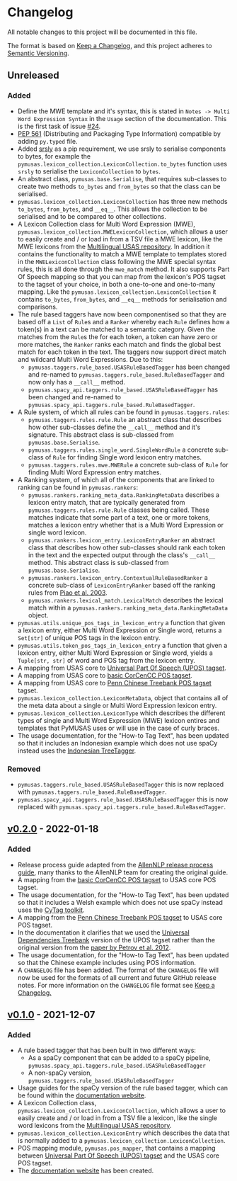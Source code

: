 # Changelog

All notable changes to this project will be documented in this file.

The format is based on [Keep a Changelog](https://keepachangelog.com/en/1.0.0/),
and this project adheres to [Semantic Versioning](https://semver.org/spec/v2.0.0.html).

## Unreleased

### Added

-  Define the MWE template and it's syntax, this is stated in `Notes -> Multi Word Expression Syntax` in the `Usage` section of the documentation. This is the first task of issue [#24](https://github.com/UCREL/pymusas/issues/24).
- [PEP 561](https://peps.python.org/pep-0561/) (Distributing and Packaging Type Information) compatible by adding `py.typed` file.
- Added [srsly](https://github.com/explosion/srsly) as a pip requirement, we use srsly to serialise components to bytes, for example the `pymusas.lexicon_collection.LexiconCollection.to_bytes` function uses `srsly` to serialise the `LexiconCollection` to `bytes`.
- An abstract class, `pymusas.base.Serialise`, that requires sub-classes to create two methods `to_bytes` and `from_bytes` so that the class can be serialised. 
- `pymusas.lexicon_collection.LexiconCollection` has three new methods `to_bytes`, `from_bytes`, and `__eq__`. This allows the collection to be serialised and to be compared to other collections.
- A Lexicon Collection class for Multi Word Expression (MWE), `pymusas.lexicon_collection.MWELexiconCollection`, which allows a user to easily create and / or load in from a TSV file a MWE lexicon, like the MWE lexicons from the [Multilingual USAS repository](https://github.com/UCREL/Multilingual-USAS). In addition it contains the functionality to match a MWE template to templates stored in the `MWELexiconCollection` class following the MWE special syntax rules, this is all done through the `mwe_match` method. It also supports Part Of Speech mapping so that you can map from the lexicon's POS tagset to the tagset of your choice, in both a one-to-one and one-to-many mapping. Like the `pymusas.lexicon_collection.LexiconCollection` it contains `to_bytes`, `from_bytes`, and `__eq__` methods for serialisation and comparisons.
- The rule based taggers have now been componentised so that they are based off a `List` of `Rule`s and a `Ranker` whereby each `Rule` defines how a token(s) in a text can be matched to a semantic category. Given the matches from the `Rule`s the for each token, a token can have zero or more matches, the `Ranker` ranks each match and finds the global best match for each token in the text. The taggers now support direct match and wildcard Multi Word Expressions. Due to this:
    - `pymusas.taggers.rule_based.USASRuleBasedTagger` has been changed and re-named to `pymusas.taggers.rule_based.RuleBasedTagger` and now only has a `__call__` method.
    - `pymusas.spacy_api.taggers.rule_based.USASRuleBasedTagger` has been changed and re-named to `pymusas.spacy_api.taggers.rule_based.RuleBasedTagger`.
- A Rule system, of which all rules can be found in `pymusas.taggers.rules`:
    - `pymusas.taggers.rules.rule.Rule` an abstract class that describes how other sub-classes define the `__call__` method and it's signature. This abstract class is sub-classed from `pymusas.base.Serialise`.
    - `pymusas.taggers.rules.single_word.SingleWordRule` a concrete sub-class of `Rule` for finding Single word lexicon entry matches.
    - `pymusas.taggers.rules.mwe.MWERule` a concrete sub-class of `Rule` for finding Multi Word Expression entry matches.
- A Ranking system, of which all of the components that are linked to ranking can be found in `pymusas.rankers`:
    - `pymusas.rankers.ranking_meta_data.RankingMetaData` describes a lexicon entry match, that are typically generated from `pymusas.taggers.rules.rule.Rule` classes being called. These matches indicate that some part of a text, one or more tokens, matches a lexicon entry whether that is a Multi Word Expression or single word lexicon.
    - `pymusas.rankers.lexicon_entry.LexiconEntryRanker` an abstract class that describes how other sub-classes should rank each token in the text and the expected output through the class's `__call__` method. This abstract class is sub-classed from `pymusas.base.Serialise`.
    - `pymusas.rankers.lexicon_entry.ContextualRuleBasedRanker` a concrete sub-class of `LexiconEntryRanker` based off the ranking rules from [Piao et al. 2003](https://aclanthology.org/W03-1807.pdf).
    - `pymusas.rankers.lexical_match.LexicalMatch` describes the lexical match within a `pymusas.rankers.ranking_meta_data.RankingMetaData` object.
- `pymusas.utils.unique_pos_tags_in_lexicon_entry` a function that given a lexicon entry, either Multi Word Expression or Single word, returns a `Set[str]` of unique POS tags in the lexicon entry.
- `pymusas.utils.token_pos_tags_in_lexicon_entry` a function that given a lexicon entry, either Multi Word Expression or Single word, yields a `Tuple[str, str]` of word and POS tag from the lexicon entry.
- A mapping from USAS core to [Universal Part Of Speech (UPOS) tagset](http://www.lrec-conf.org/proceedings/lrec2012/pdf/274_Paper.pdf).
- A mapping from USAS core to [basic CorCenCC POS tagset](https://cytag.corcencc.org/tagset?lang=en).
- A mapping from USAS core to [Penn Chinese Treebank POS tagset](https://verbs.colorado.edu/chinese/posguide.3rd.ch.pdf) tagset.
- `pymusas.lexicon_collection.LexiconMetaData`, object that contains all of the meta data about a single or Multi Word Expression lexicon entry.
- `pymusas.lexicon_collection.LexiconType` which describes the different types of single and Multi Word Expression (MWE) lexicon entires and templates that PyMUSAS uses or will use in the case of curly braces.
- The usage documentation, for the "How-to Tag Text", has been updated so that it includes an Indonesian example which does not use spaCy instead uses the [Indonesian TreeTagger](https://github.com/UCREL/Indonesian-TreeTagger-Docker-Build).

### Removed

- `pymusas.taggers.rule_based.USASRuleBasedTagger` this is now replaced with `pymusas.taggers.rule_based.RuleBasedTagger`.
- `pymusas.spacy_api.taggers.rule_based.USASRuleBasedTagger` this is now replaced with `pymusas.spacy_api.taggers.rule_based.RuleBasedTagger`.

## [v0.2.0](https://github.com/UCREL/pymusas/releases/tag/v0.2.0) - 2022-01-18

### Added

- Release process guide adapted from the [AllenNLP release process guide](https://github.com/allenai/allennlp/blob/2cdb8742c8c8c3c38ace4bdfadbdc750a1aa2475/RELEASE_PROCESS.md), many thanks to the AllenNLP team for creating the original guide.
- A mapping from the [basic CorCenCC POS tagset](https://cytag.corcencc.org/tagset?lang=en) to USAS core POS tagset.
- The usage documentation, for the "How-to Tag Text", has been updated so that it includes a Welsh example which does not use spaCy instead uses the [CyTag toolkit](https://github.com/UCREL/CyTag).
- A mapping from the [Penn Chinese Treebank POS tagset](https://verbs.colorado.edu/chinese/posguide.3rd.ch.pdf) to USAS core POS tagset.
- In the documentation it clarifies that we used the [Universal Dependencies Treebank](https://universaldependencies.org/u/pos/) version of the UPOS tagset rather than the original version from the [paper by Petrov et al. 2012](http://www.lrec-conf.org/proceedings/lrec2012/pdf/274_Paper.pdf).
- The usage documentation, for the "How-to Tag Text", has been updated so that the Chinese example includes using POS information.
- A `CHANGELOG` file has been added. The format of the `CHANGELOG` file will now be used for the formats of all current and future GitHub release notes. For more information on the `CHANGELOG` file format see [Keep a Changelog.](https://keepachangelog.com/en/1.0.0/)

## [v0.1.0](https://github.com/UCREL/pymusas/releases/tag/v0.1.0) - 2021-12-07

### Added

- A rule based tagger that has been built in two different ways:
    - As a spaCy component that can be added to a spaCy pipeline, `pymusas.spacy_api.taggers.rule_based.USASRuleBasedTagger`
    - A non-spaCy version, `pymusas.taggers.rule_based.USASRuleBasedTagger`
- Usage guides for the spaCy version of the rule based tagger, which can be found within the [documentation website](https://ucrel.github.io/pymusas/).
- A Lexicon Collection class, `pymusas.lexicon_collection.LexiconCollection`, which allows a user to easily create and / or load in from a TSV file a lexicon, like the single word lexicons from the [Multilingual USAS repository](https://github.com/UCREL/Multilingual-USAS).
- `pymusas.lexicon_collection.LexiconEntry` which describes the data that is normally added to a `pymusas.lexicon_collection.LexiconCollection`.
- POS mapping module, `pymusas.pos_mapper`, that contains a mapping between [Universal Part Of Speech (UPOS) tagset](http://www.lrec-conf.org/proceedings/lrec2012/pdf/274_Paper.pdf) and the USAS core POS tagset.
- The [documentation website](https://ucrel.github.io/pymusas/) has been created.